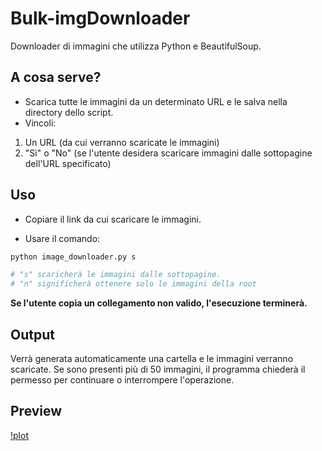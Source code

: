 # Bulk-imgDownloader
Downloader di immagini che utilizza Python e BeautifulSoup.


## A cosa serve?
* Scarica tutte le immagini da un determinato URL e le salva nella directory dello script. 
* Vincoli: 
1. Un URL (da cui verranno scaricate le immagini) 
2. "Sì" o "No" (se l'utente desidera scaricare immagini dalle sottopagine dell'URL specificato)


## Uso

- Copiare il link da cui scaricare le immagini. 

- Usare il comando:
```python 
python image_downloader.py s 

# "s" scaricherà le immagini dalle sottopagine. 
# "n" significherà ottenere solo le immagini della root
``` 
**Se l'utente copia un collegamento non valido, l'esecuzione terminerà.**



## Output

Verrà generata automaticamente una cartella e le immagini verranno scaricate. 
Se sono presenti più di 50 immagini, il programma chiederà il permesso per continuare o interrompere l'operazione.

## Preview

[!plot](./Screenshot_1.png)


